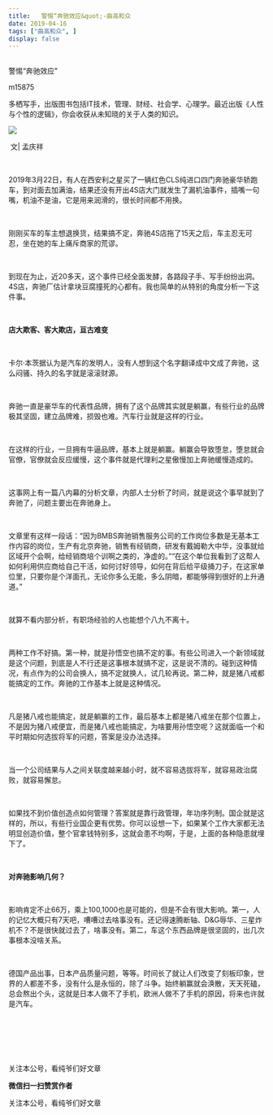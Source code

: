 ```yaml
---
title:   警惕“奔驰效应&quot;-曲高和众
date: 2019-04-16
tags: ["曲高和众", ]
display: false
---
```



## 



警惕“奔驰效应&quot;




m15875




多栖写手，出版图书包括IT技术，管理、财经、社会学、心理学。最近出版《人性与个性的逻辑》，你会收获从未知晓的关于人类的知识。


<img class="rich_pages" data-ratio="0.7949101796407185" data-s="300,640" src="https://mmbiz.qpic.cn/mmbiz_jpg/fxGMiaL5Zj1iaaIeXVxicYgwic57FWCJvtCHiboKBF63riaceyLL4TSmSRVBXxZnMiaRRx1F7u1QlticKau9s4LczQToNg/640?wx_fmt=jpeg" data-type="jpeg" data-w="668" style=""/>

&nbsp;文| 孟庆祥



&nbsp;

2019年3月22日，有人在西安利之星买了一辆红色CLS纯进口四门奔驰豪华轿跑车，到对面去加满油，结果还没有开出4S店大门就发生了漏机油事件，插嘴一句嘴，机油不是油，它是用来润滑的，很长时间都不用换。

&nbsp;

刚刚买车的车主想退换货，结果搞不定，奔驰4S店拖了15天之后，车主忍无可忍，坐在她的车上痛斥商家的荒谬。

&nbsp;

到现在为止，近20多天，这个事件已经全面发酵，各路段子手、写手纷纷出洞。4S店，奔驰厂估计拿块豆腐撞死的心都有。我也简单的从特别的角度分析一下这件事。

&nbsp;

**店大欺客、客大欺店，亘古难变**

&nbsp;

卡尔·本茨据认为是汽车的发明人，没有人想到这个名字翻译成中文成了奔驰，这么闷骚、持久的名字就是滚滚财源。

&nbsp;

奔驰一直是豪华车的代表性品牌，拥有了这个品牌其实就是躺赢，有些行业的品牌极其坚固，建立品牌难，损毁也难。汽车行业就是这样的行业。

&nbsp;

在这样的行业，一旦拥有牛逼品牌，基本上就是躺赢。躺赢会导致堕怠，堕怠就会官僚，官僚就会反应缓慢，这个事件就是代理利之星傲慢加上奔驰缓慢造成的。

&nbsp;

这事网上有一篇八内幕的分析文章，内部人士分析了时间，就是说这个事早就到了奔驰了，问题主要出在奔驰身上。

&nbsp;

文章里有这样一段话：“因为BMBS奔驰销售服务公司的工作岗位多数是无基本工作内容的岗位，生产有北京奔驰，销售有经销商，研发有戴姆勒大中华，没事就给区域开个会啊，给经销商培个训啊之类的，净虚的。”“在这个单位我看到了这帮人如何利用供应商给自己干活，如何讨好领导，如何在背后给平级捅刀子，在这家单位里，只要你是个洋面孔，无论你多么无能，多么阴暗，都能够得到很好的上升通道。”

&nbsp;

就算不看内部分析，有职场经验的人也能想个八九不离十。

&nbsp;

两种工作不好搞。第一种，就是孙悟空也搞不定的事。有些公司进入一个新领域就是这个问题，到底是人不行还是这事根本就搞不定，这是说不清的。碰到这种情况，有点作为的公司会换人，搞不定就换人，试几轮再说。第二种，就是猪八戒都能搞定的工作。奔驰的工作基本上就是这种情况。

&nbsp;

凡是猪八戒也能搞定，就是躺赢的工作，最后基本上都是猪八戒坐在那个位置上，不是因为猪八戒便宜，而是猪八戒也能搞定，为啥要用孙悟空呢？这就面临一个和平时期如何选拔将军的问题，答案是没办法选择。

&nbsp;

当一个公司结果与人之间关联度越来越小时，就不容易选拔将军，就容易政治腐败，就容易懈怠。

&nbsp;

如果找不到价值创造点如何管理？答案就是靠行政管理，年功序列制。国企就是这样的，所以，有些行业国企更有优势。你可以设想一下，如果某个工作大家都无法明显创造价值，整个官拿钱特别多，这就会患不均啊，于是，上面的各种隐患就埋下了。

&nbsp;

**对奔驰影响几何？**

&nbsp;

影响肯定不止66万，乘上100,1000也是可能的，但是不会有很大影响。第一，人的记忆大概只有7天吧，嘈嘈过去啥事没有。还记得速腾断轴、D&amp;G辱华、三星炸机不？不是很快就过去了，啥事没有。第二，车这个东西品牌是很坚固的，出几次事根本没啥关系。

&nbsp;

德国产品出事，日本产品质量问题，等等。时间长了就让人们改变了刻板印象，世界的人都差不多，没有什么是永恒的，除了斗争。始终躺赢就会涣散，天天死磕，总会熬出个头，这就是日本人做不了手机，欧洲人做不了手机的原因，将来也许就是汽车。

&nbsp;

&nbsp;

&nbsp;



关注本公号，看纯爷们好文章


**微信扫一扫赞赏作者**






关注本公号，看纯爷们好文章
